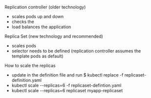Replication controller (older technology)
- scales pods up and down
- checks the 
- load balances the application

Replica Set (new technology and recommended)
- scales pods
- selector needs to be defined (replication controller assumes the template pods as default)


How to scale the replicas
- update in the definition file and run $ kubectl replace -f replicaset-definition.yaml
- kubectl scale --replicas=6 -f replicaset-defintion.yaml
- kubectl scale --replicas=6 replicaset myapp-replicaset


